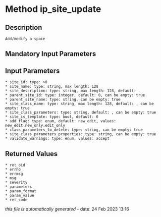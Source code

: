 # Method ip_site_update

## Description
	Add/modify a space

## Mandatory Input Parameters

## Input Parameters
	* site_id: type: >0
	* site_name: type: string, max length: 128
	* site_description: type: string, max length: 128, default: 
	* parent_site_id: type: integer, default: 0, can be empty: true
	* parent_site_name: type: string, can be empty: true
	* site_class_name: type: string, max length: 128, default: , can be empty: true
	* site_class_parameters: type: string, default: , can be empty: true
	* site_is_template: type: bool, default: 0
	* add_flag: type: enum, default: new_edit, values: new_edit,new_only,edit_only
	* class_parameters_to_delete: type: string, can be empty: true
	* site_class_parameters_properties: type: string, can be empty: true
	* validate_warnings: type: enum, values: accept

## Returned Values
	* ret_oid
	* errno
	* errmsg
	* msg
	* severity
	* parameters
	* param_format
	* param_value
	* ret_code


*this file is automatically generated* - date: 24 Feb 2023 13:16